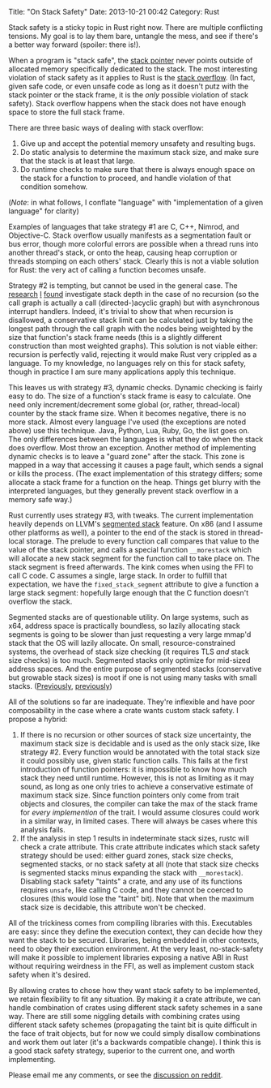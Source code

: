 Title: "On Stack Safety"
Date: 2013-10-21 00:42
Category: Rust

Stack safety is a sticky topic in Rust right now. There are multiple
conflicting tensions. My goal is to lay them bare, untangle the mess, and see
if there's a better way forward (spoiler: there is!).

<!-- more -->

When a program is "stack safe", the [stack
pointer](http://en.wikipedia.org/wiki/Call_stack#Structure) never points
outside of allocated memory specifically dedicated to the stack. The
most interesting violation of stack safety as it applies to Rust is the [stack
overflow](http://en.wikipedia.org/wiki/Stack_overflow). (In fact, given
safe code, or even unsafe code as long as it doesn't putz with the stack
pointer or the stack frame, it is the *only* possible violation of stack
safety). Stack overflow happens when the stack does not have enough space to
store the full stack frame.

There are three basic ways of dealing with stack overflow:

1. Give up and accept the potential memory unsafety and resulting bugs.
2. Do static analysis to determine the maximum stack size, and make sure
   that the stack is at least that large.
3. Do runtime checks to make sure that there is always enough space on the
   stack for a function to proceed, and handle violation of that condition
   somehow.

(*Note*: in what follows, I conflate "language" with "implementation of a
given language" for clarity)

Examples of languages that take strategy #1 are C, C++, Nimrod, and
Objective-C. Stack overflow usually manifests as a segmentation fault or bus
error, though more colorful errors are possible when a thread runs into
another thread's stack, or onto the heap, causing heap corruption or threads
stomping on each others' stack. Clearly this is not a viable solution for
Rust: the very act of calling a function becomes unsafe.

Strategy #2 is tempting, but cannot be used in the general case. The
[research](http://dl.acm.org/citation.cfm?id=1113833&bnc=1)
[I](http://dl.acm.org/citation.cfm?id=1631721)
[found](http://dl.acm.org/citation.cfm?doid=1375634.1375656) investigate stack
depth in the case of no recursion (so the call graph is actually a call
(directed-)acyclic graph) but with asynchronous interrupt handlers. Indeed, it's
trivial to show that when recursion is disallowed, a conservative stack limit
can be calculated just by taking the longest path through the call graph with
the nodes being weighted by the size that function's stack frame needs (this
is a slightly different construction than most weighted graphs). This solution
is not viable either: recursion is perfectly valid, rejecting it would make
Rust very crippled as a language. To my knowledge, no languages rely on this
for stack safety, though in practice I am sure many applications apply this
technique.

This leaves us with strategy #3, dynamic checks. Dynamic checking is fairly
easy to do. The size of a function's stack frame is easy to calculate. One
need only increment/decrement some global (or, rather, thread-local) counter
by the stack frame size. When it becomes negative, there is no more stack.
Almost every language I've used (the exceptions are noted above) use this
technique. Java, Python, Lua, Ruby, Go, the list goes on. The only differences
between the languages is what they do when the stack does overflow. Most throw
an exception. Another method of implementing dynamic checks is to leave a
"guard zone" after the stack. This zone is mapped in a way that accessing it
causes a page fault, which sends a signal or kills the process. (The exact
implementation of this strategy differs; some allocate a stack frame for a
function on the heap. Things get blurry with the interpreted languages, but
they generally prevent stack overflow in a memory safe way.)

Rust currently uses strategy #3, with tweaks. The current implementation
heavily depends on LLVM's [segmented
stack](http://llvm.org/releases/3.0/docs/SegmentedStacks.html) feature. On x86
(and I assume other platforms as well), a pointer to the end of the stack is
stored in thread-local storage. The prelude to every function call compares
that value to the value of the stack pointer, and calls a special function
`__morestack` which will allocate a new stack segment for the function call to
take place on. The stack segment is freed afterwards. The kink comes when
using the FFI to call C code. C assumes a single, large stack. In order to
fulfill that expectation, we have the `fixed_stack_segment` attribute to
give a function a large stack segment: hopefully large enough that the C
function doesn't overflow the stack.

Segmented stacks are of questionable utility. On large systems, such as x64,
address space is practically boundless, so lazily allocating stack segments is
going to be slower than just requesting a very large mmap'd stack that the OS
will lazily allocate. On small, resource-constrained systems, the overhead of
stack size checking (it requires TLS *and* stack size checks) is too much.
Segmented stacks only optimize for mid-sized address spaces. And the entire
purpose of segmented stacks (conservative but growable stack sizes) is moot if
one is not using many tasks with small stacks.
([Previously](https://mail.mozilla.org/pipermail/rust-dev/2013-July/004686.html),
[previously](https://github.com/mozilla/rust/issues/8345))

All of the solutions so far are inadequate. They're inflexible and have poor
composability in the case where a crate wants custom stack safety. I propose a
hybrid:

1. If there is no recursion or other sources of stack size uncertainty, the
   maximum stack size is decidable and is used as the only stack size, like
   strategy #2. Every function would be annotated with the total stack size it
   could possibly use, given static function calls. This fails at the first
   introduction of function pointers: it is impossible to know how much stack
   they need until runtime. However, this is not as limiting as it may sound,
   as long as one only tries to achieve a conservative estimate of maximum
   stack size. Since function pointers only come from trait objects and
   closures, the compiler can take the max of the stack frame for *every
   implemention* of the trait. I would assume closures could work in a similar
   way, in limited cases. There will always be cases where this analysis
   fails.
2. If the analysis in step 1 results in indeterminate stack sizes, rustc will
   check a crate attribute. This crate attribute indicates which stack safety
   strategy should be used: either guard zones, stack size checks, segmented
   stacks, or no stack safety at all (note that stack size checks is segmented
   stacks minus expanding the stack with `__morestack`).  Disabling stack
   safety "taints" a crate, and any use of its functions requires `unsafe`,
   like calling C code, and they cannot be coerced to closures (this would
   lose the "taint" bit). Note that when the maximum stack size is decidable,
   this attribute won't be checked.

All of the trickiness comes from compiling libraries with this. Executables
are easy: since they define the execution context, they can decide how they
want the stack to be secured. Libraries, being embedded in other contexts,
need to obey their execution environment. At the very least, no-stack-safety
will make it possible to implement libraries exposing a native ABI in Rust
without requiring weirdness in the FFI, as well as implement custom stack
safety when it's desired.

By allowing crates to chose how they want stack safety to be implemented, we
retain flexibility to fit any situation. By making it a crate attribute, we
can handle combination of crates using different stack safety schemes in a
sane way. There are still some niggling details with combining crates using
different stack safety schemes (propagating the taint bit is quite difficult
in the face of trait objects, but for now we could simply disallow
combinations and work them out later (it's a backwards compatible change). I
think this is a good stack safety strategy, superior to the current one, and
worth implementing.

Please email me any comments, or see the [discussion on
reddit](http://www.reddit.com/r/rust/comments/1owhwi/on_stack_safety/).
